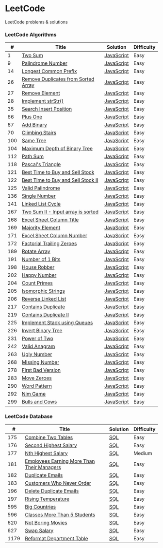 # LeetCode
LeetCode problems & solutions

### LeetCode Algorithms

| # | Title | Solution | Difficulty |
|---| ----- | -------- | ---------- |
|1|[Two Sum](https://leetcode.com/problems/two-sum/)|[JavaScript](algorithms/Two%20Sum/index.js)|Easy|
|9|[Palindrome Number](https://leetcode.com/problems/palindrome-number/)|[JavaScript](algorithms/Palindrome%20Number/index.js)|Easy|
|14|[Longest Common Prefix](https://leetcode.com/problems/longest-common-prefix/)|[JavaScript](algorithms/Longest%20Common%20Prefix/index.js)|Easy|
|26|[Remove Duplicates from Sorted Array](https://leetcode.com/problems/remove-duplicates-from-sorted-array/)|[JavaScript](algorithms/Remove%20Duplicates%20from%20Sorted%20Array/index.js)|Easy|
|27|[Remove Element](https://leetcode.com/problems/remove-element/)|[JavaScript](algorithms/Remove%20Element/index.js)|Easy|
|28|[Implement strStr()](https://leetcode.com/problems/implement-strstr/)|[JavaScript](algorithms/Implement%20strStr()/index.js)|Easy|
|35|[Search Insert Position](https://leetcode.com/problems/search-insert-position/)|[JavaScript](algorithms/Search%20Insert%20Position/index.js)|Easy|
|66|[Plus One](https://leetcode.com/problems/plus-one/)|[JavaScript](algorithms/Plus%20One/index.js)|Easy|
|67|[Add Binary](https://leetcode.com/problems/add-binary/)|[JavaScript](algorithms/Add%20Binary/index.js)|Easy|
|70|[Climbing Stairs](https://leetcode.com/problems/climbing-stairs/)|[JavaScript](algorithms/Climbing%20Stairs/index.js)|Easy|
|100|[Same Tree](https://leetcode.com/problems/same-tree/)|[JavaScript](algorithms/Same%20Tree/index.js)|Easy|
|104|[Maximum Depth of Binary Tree](https://leetcode.com/problems/maximum-depth-of-binary-tree/)|[JavaScript](algorithms/Maximum%20Depth%20of%20Binary%20Tree/index.js)|Easy|
|112|[Path Sum](https://leetcode.com/problems/path-sum/)|[JavaScript](algorithms/Path%20Sum/index.js)|Easy|
|118|[Pascal's Triangle](https://leetcode.com/problems/pascals-triangle/)|[JavaScript](algorithms/Pascal's%20Triangle/index.js)|Easy|
|121|[Best Time to Buy and Sell Stock](https://leetcode.com/problems/best-time-to-buy-and-sell-stock/)|[JavaScript](algorithms/Best%20Time%20to%20Buy%20and%20Sell%20Stock/index.js)|Easy|
|122|[Best Time to Buy and Sell Stock II](https://leetcode.com/problems/best-time-to-buy-and-sell-stock-ii/)|[JavaScript](algorithms/Best%20Time%20to%20Buy%20and%20Sell%20Stock%20II/index.js)|Easy|
|125|[Valid Palindrome](https://leetcode.com/problems/valid-palindrome/)|[JavaScript](algorithms/Valid%20Palindrome/index.js)|Easy|
|136|[Single Number](https://leetcode.com/problems/single-number/)|[JavaScript](algorithms/Single%20Number/index.js)|Easy|
|141|[Linked List Cycle](https://leetcode.com/problems/linked-list-cycle/)|[JavaScript](algorithms/Linked%20List%20Cycle/index.js)|Easy|
|167|[Two Sum II - Input array is sorted](https://leetcode.com/problems/two-sum-ii-input-array-is-sorted/)|[JavaScript](algorithms/Two%20Sum%20II%20-%20Input%20array%20is%20sorted/index.js)|Easy|
|168|[Excel Sheet Column Title](https://leetcode.com/problems/excel-sheet-column-title/)|[JavaScript](algorithms/Excel%20Sheet%20Column%20Title/index.js)|Easy|
|169|[Majority Element](https://leetcode.com/problems/majority-element/)|[JavaScript](algorithms/Majority%20Element/index.js)|Easy|
|171|[Excel Sheet Column Number](https://leetcode.com/problems/excel-sheet-column-number/)|[JavaScript](algorithms/Excel%20Sheet%20Column%20Number/index.js)|Easy|
|172|[Factorial Trailing Zeroes](https://leetcode.com/problems/factorial-trailing-zeroes/)|[JavaScript](algorithms/Factorial%20Trailing%20Zeroes/index.js)|Easy|
|189|[Rotate Array](https://leetcode.com/problems/rotate-array/)|[JavaScript](algorithms/Rotate%20Array/index.js)|Easy|
|191|[Number of 1 Bits](https://leetcode.com/problems/number-of-1-bits/)|[JavaScript](algorithms/Number%20of%201%20Bits/index.js)|Easy|
|198|[House Robber](https://leetcode.com/problems/house-robber/)|[JavaScript](algorithms/House%20Robber/index.js)|Easy|
|202|[Happy Number](https://leetcode.com/problems/happy-number/)|[JavaScript](algorithms/Happy%20Number/index.js)|Easy|
|204|[Count Primes](https://leetcode.com/problems/count-primes/)|[JavaScript](algorithms/Count%20Primes/index.js)|Easy|
|205|[Isomorphic Strings](https://leetcode.com/problems/isomorphic-strings/)|[JavaScript](algorithms/Isomorphic%20Strings/index.js)|Easy|
|206|[Reverse Linked List](https://leetcode.com/problems/reverse-linked-list/)|[JavaScript](algorithms/Reverse%20Linked%20List/index.js)|Easy|
|217|[Contains Duplicate](https://leetcode.com/problems/contains-duplicate/)|[JavaScript](algorithms/Contains%20Duplicate/index.js)|Easy|
|219|[Contains Duplicate II](https://leetcode.com/problems/contains-duplicate-ii/)|[JavaScript](algorithms/Contains%20Duplicate%20II/index.js)|Easy|
|225|[Implement Stack using Queues](https://leetcode.com/problems/implement-stack-using-queues/)|[JavaScript](algorithms/Implement%20Stack%20using%20Queues/index.js)|Easy|
|226|[Invert Binary Tree](https://leetcode.com/problems/invert-binary-tree/)|[JavaScript](algorithms/Invert%20Binary%20Tree/index.js)|Easy|
|231|[Power of Two](https://leetcode.com/problems/power-of-two/)|[JavaScript](algorithms/Power%20of%20Two/index.js)|Easy|
|242|[Valid Anagram](https://leetcode.com/problems/valid-anagram/)|[JavaScript](algorithms/Valid%20Anagram/index.js)|Easy|
|263|[Ugly Number](https://leetcode.com/problems/ugly-number/)|[JavaScript](algorithms/Ugly%20Number/index.js)|Easy|
|268|[Missing Number](https://leetcode.com/problems/missing-number/)|[JavaScript](algorithms/Missing%20Number/index.js)|Easy|
|278|[First Bad Version](https://leetcode.com/problems/first-bad-version/)|[JavaScript](algorithms/First%20Bad%20Version/index.js)|Easy|
|283|[Move Zeroes](https://leetcode.com/problems/move-zeroes/)|[JavaScript](algorithms/Move%20Zeroes/index.js)|Easy|
|290|[Word Pattern](https://leetcode.com/problems/word-pattern/)|[JavaScript](algorithms/Word%20Pattern/index.js)|Easy|
|292|[Nim Game](https://leetcode.com/problems/nim-game/)|[JavaScript](algorithms/Nim%20Game/index.js)|Easy|
|299|[Bulls and Cows](https://leetcode.com/problems/bulls-and-cows/)|[JavaScript](algorithms/Bulls%20and%20Cows/index.js)|Easy|

### LeetCode Database

| # | Title | Solution | Difficulty |
|---| ----- | -------- | ---------- |
|175|[Combine Two Tables](https://leetcode.com/problems/combine-two-tables/)|[SQL](sql/Combine%20Two%20Tables/index.sql)|Easy|
|176|[Second Highest Salary](https://leetcode.com/problems/second-highest-salary/)|[SQL](sql/Second%20Highest%20Salary/index.sql)|Easy|
|177|[Nth Highest Salary](https://leetcode.com/problems/nth-highest-salary/)|[SQL](sql/Nth%20Highest%20Salary/index.sql)|Medium|
|181|[Employees Earning More Than Their Managers](https://leetcode.com/problems/employees-earning-more-than-their-managers/)|[SQL](sql/Employees%20Earning%20More%20Than%20Their%20Managers/index.sql)|Easy|
|182|[Duplicate Emails](https://leetcode.com/problems/duplicate-emails/)|[SQL](sql/Duplicate%20Emails/index.sql)|Easy|
|183|[Customers Who Never Order](https://leetcode.com/problems/customers-who-never-order/)|[SQL](sql/Customers%20Who%20Never%20Order/index.sql)|Easy|
|196|[Delete Duplicate Emails](https://leetcode.com/problems/delete-duplicate-emails/)|[SQL](sql/Delete%20Duplicate%20Emails/index.sql)|Easy|
|197|[Rising Temperature](https://leetcode.com/problems/rising-temperature/)|[SQL](sql/Rising%20Temperature/index.sql)|Easy|
|595|[Big Countries](https://leetcode.com/problems/big-countries/)|[SQL](sql/Big%20Countries/index.sql)|Easy|
|596|[Classes More Than 5 Students](https://leetcode.com/problems/classes-more-than-5-students/)|[SQL](sql/Classes%20More%20Than%205%20Students/index.sql)|Easy|
|620|[Not Boring Movies](https://leetcode.com/problems/not-boring-movies/)|[SQL](sql/Not%20Boring%20Movies/index.sql)|Easy|
|627|[Swap Salary](https://leetcode.com/problems/swap-salary/)|[SQL](sql/Swap%20Salary/index.sql)|Easy|
|1179|[Reformat Department Table](https://leetcode.com/problems/reformat-department-table/)|[SQL](sql/Reformat%20Department%20Table/index.sql)|Easy|